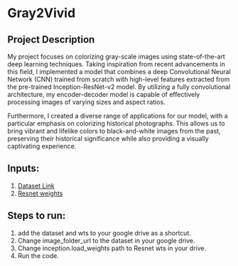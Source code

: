 # Gray2Vivid

## Project Description

My project focuses on colorizing gray-scale images using state-of-the-art deep learning techniques. Taking inspiration from recent advancements in this field, I implemented a model that combines a deep Convolutional Neural Network (CNN) trained from scratch with high-level features extracted from the pre-trained Inception-ResNet-v2 model. By utilizing a fully convolutional architecture, my encoder-decoder model is capable of effectively processing images of varying sizes and aspect ratios.
   
Furthermore, I created a diverse range of applications for our model, with a particular emphasis on colorizing historical photographs. This allows us to bring vibrant and lifelike colors to black-and-white images from the past, preserving their historical significance while also providing a visually captivating experience.

## Inputs:
  1. [Dataset Link](https://drive.google.com/drive/folders/1I3m-xlb6zsDQySI5roOxI9BclVaFfnqs?usp=share_link)
  2. [Resnet weights](https://drive.google.com/drive/folders/1ZrHKLRYePs2n2uBnEgGli4xTJhTasJdo?usp=share_link)

## Steps to run:
  1. add the dataset and wts to your google drive as a shortcut.
  2. Change image_folder_url to the dataset in your google drive.
  3. Change inception.load_weights path to Resnet wts in your drive.
  4. Run the code.
